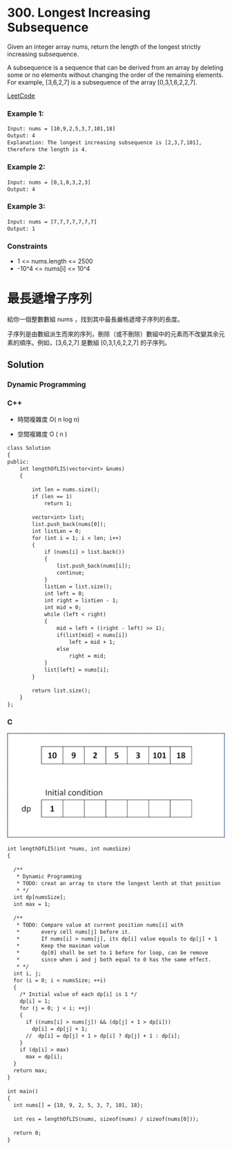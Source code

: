 # 300. Longest Increasing Subsequence
Given an integer array nums, return the length of the longest strictly increasing subsequence.

A subsequence is a sequence that can be derived from an array by deleting some or no elements without changing the order of the remaining elements.
For example, [3,6,2,7] is a subsequence of the array [0,3,1,6,2,2,7].

[LeetCode](https://leetcode.com/problems/longest-increasing-subsequence)

### Example 1:
```
Input: nums = [10,9,2,5,3,7,101,18]
Output: 4
Explanation: The longest increasing subsequence is [2,3,7,101], therefore the length is 4.
```

### Example 2:
```
Input: nums = [0,1,0,3,2,3]
Output: 4
```

### Example 3:
```
Input: nums = [7,7,7,7,7,7,7]
Output: 1
```
### Constraints

* 1 <= nums.length <= 2500
* -10^4 <= nums[i] <= 10^4


#  最長遞增子序列
給你一個整數數組 nums ，找到其中最長嚴格遞增子序列的長度。

子序列是由數組派生而來的序列，刪除（或不刪除）數組中的元素而不改變其余元素的順序。例如，[3,6,2,7] 是數組 [0,3,1,6,2,2,7] 的子序列。



## Solution  
### Dynamic Programming

### C++

* 時間複雜度 O( n log n)

* 空間複雜度 O ( n )
```
class Solution
{
public:
    int lengthOfLIS(vector<int> &nums)
    {

        int len = nums.size();
        if (len == 1)
            return 1;

        vector<int> list;
        list.push_back(nums[0]);
        int listLen = 0;
        for (int i = 1; i < len; i++)
        {
            if (nums[i] > list.back())
            {
                list.push_back(nums[i]);
                continue;
            }
            listLen = list.size();
            int left = 0;
            int right = listLen - 1;
            int mid = 0;
            while (left < right)
            {
                mid = left + ((right - left) >> 1);
                if(list[mid] < nums[i])
                    left = mid + 1;
                else
                    right = mid;
            }
            list[left] = nums[i];
        }

        return list.size();
    }
};
```

### C
<img src="img/300.gif" width = "898"/>

```
int lengthOfLIS(int *nums, int numsSize)
{

  /**
   * Dynamic Programming
   * TODO: creat an array to store the longest lenth at that position
   * */
  int dp[numsSize];
  int max = 1;

  /**
   * TODO: Compare value at current position nums[i] with
   *       every cell nums[j] before it.  
   *       If nums[i] > nums[j], its dp[i] value equals to dp[j] + 1
   *       Keep the maximan value
   *       dp[0] shall be set to 1 before for loop, can be remove 
   *       since when i and j both equal to 0 has the same effect. 
   * */
  int i, j;
  for (i = 0; i < numsSize; ++i)
  {
    /* Initial value of each dp[i] is 1 */
    dp[i] = 1;
    for (j = 0; j < i; ++j)
    {
      if ((nums[i] > nums[j]) && (dp[j] + 1 > dp[i]))
        dp[i] = dp[j] + 1;
      //  dp[i] = dp[j] + 1 > dp[i] ? dp[j] + 1 : dp[i];
    }
    if (dp[i] > max)
      max = dp[i];
  }
  return max;
}

int main()
{
  int nums[] = {10, 9, 2, 5, 3, 7, 101, 18};

  int res = lengthOfLIS(nums, sizeof(nums) / sizeof(nums[0]));

  return 0;
}
```


